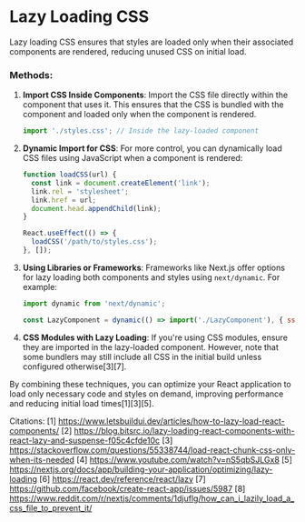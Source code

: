# Lazy Loading CSS
Lazy loading CSS ensures that styles are loaded only when their associated components are rendered, reducing unused CSS on initial load.

### Methods:
1. **Import CSS Inside Components**:
   Import the CSS file directly within the component that uses it. This ensures that the CSS is bundled with the component and loaded only when the component is rendered.
   ```javascript
   import './styles.css'; // Inside the lazy-loaded component
   ```

2. **Dynamic Import for CSS**:
   For more control, you can dynamically load CSS files using JavaScript when a component is rendered:
   ```javascript
   function loadCSS(url) {
     const link = document.createElement('link');
     link.rel = 'stylesheet';
     link.href = url;
     document.head.appendChild(link);
   }

   React.useEffect(() => {
     loadCSS('/path/to/styles.css');
   }, []);
   ```

3. **Using Libraries or Frameworks**:
   Frameworks like Next.js offer options for lazy loading both components and styles using `next/dynamic`. For example:
   ```javascript
   import dynamic from 'next/dynamic';

   const LazyComponent = dynamic(() => import('./LazyComponent'), { ssr: false });
   ```

4. **CSS Modules with Lazy Loading**:
   If you're using CSS modules, ensure they are imported in the lazy-loaded component. However, note that some bundlers may still include all CSS in the initial build unless configured otherwise[3][7].

By combining these techniques, you can optimize your React application to load only necessary code and styles on demand, improving performance and reducing initial load times[1][3][5].

Citations:
[1] https://www.letsbuildui.dev/articles/how-to-lazy-load-react-components/
[2] https://blog.bitsrc.io/lazy-loading-react-components-with-react-lazy-and-suspense-f05c4cfde10c
[3] https://stackoverflow.com/questions/55338744/load-react-chunk-css-only-when-its-needed
[4] https://www.youtube.com/watch?v=nS5qbSJLGx8
[5] https://nextjs.org/docs/app/building-your-application/optimizing/lazy-loading
[6] https://react.dev/reference/react/lazy
[7] https://github.com/facebook/create-react-app/issues/5987
[8] https://www.reddit.com/r/nextjs/comments/1djuflg/how_can_i_lazily_load_a_css_file_to_prevent_it/
